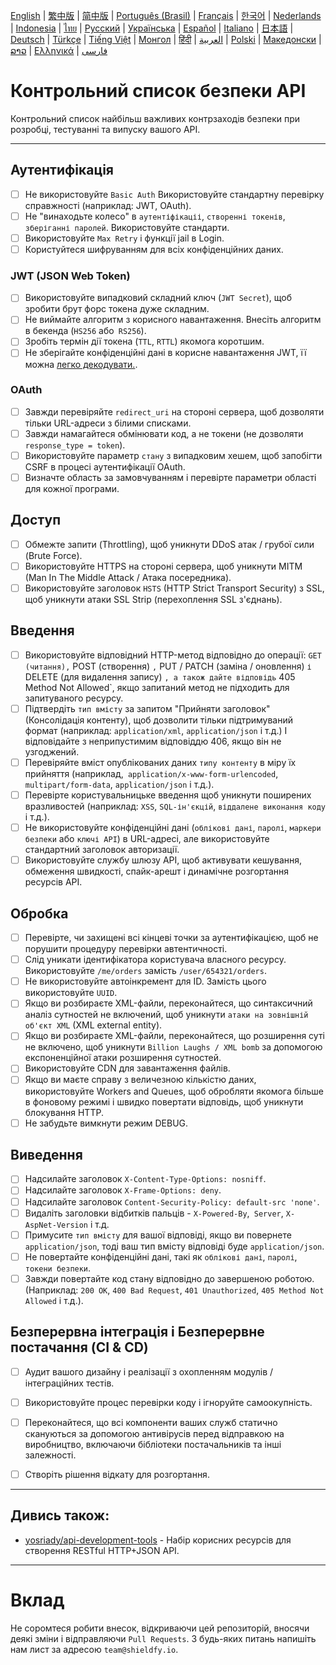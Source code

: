 [English](./README.md) | [繁中版](./README-tw.md) | [简中版](./README-zh.md) | [Português (Brasil)](./README-pt_BR.md) | [Français](./README-fr.md) | [한국어](./README-ko.md) | [Nederlands](./README-nl.md) | [Indonesia](./README-id.md) | [ไทย](./README-th.md) | [Русский](./README-ru.md) | [Українська](./README-uk.md) | [Español](./README-es.md) | [Italiano](./README-it.md) | [日本語](./README-ja.md) | [Deutsch](./README-de.md) | [Türkçe](./README-tr.md) | [Tiếng Việt](./README-vi.md) | [Монгол](./README-mn.md) | [हिंदी](./README-hi.md) | [العربية](./README-ar.md) | [Polski](./README-pl.md) | [Македонски](./README-mk.md) | [ລາວ](./README-lo.md) | [Ελληνικά](./README-el.md) | [فارسی](./README-fa.md)

# Контрольний список безпеки API
Контрольний список найбільш важливих контрзаходів безпеки при розробці, тестуванні та випуску вашого API.


---

## Аутентифікація
- [ ] Не використовуйте `Basic Auth` Використовуйте стандартну перевірку справжності (наприклад: JWT, OAuth).
- [ ] Не "винаходьте колесо" в `аутентіфікаціі`, `створенні токенів`, `зберіганні паролей`. Використовуйте стандарти.
- [ ] Використовуйте `Max Retry` і функції jail в Login.
- [ ] Користуйтеся шифруванням для всіх конфіденційних даних.

### JWT (JSON Web Token)
- [ ] Використовуйте випадковий складний ключ (`JWT Secret`), щоб зробити брут форс токена дуже складним.
- [ ] Не виймайте алгоритм з корисного навантаження. Внесіть алгоритм в бекенда (`HS256` або` RS256`).
- [ ] Зробіть термін дії токена (`TTL`, `RTTL`) якомога коротшим.
- [ ] Не зберігайте конфіденційні дані в корисне навантаження JWT, її можна [легко декодувати.](Https://jwt.io/#debugger-io).

### OAuth
- [ ] Завжди перевіряйте `redirect_uri` на стороні сервера, щоб дозволяти тільки URL-адреси з білими списками.
- [ ] Завжди намагайтеся обмінювати код, а не токени (не дозволяти `response_type = token`).
- [ ] Використовуйте параметр `стану` з випадковим хешем, щоб запобігти CSRF в процесі аутентифікації OAuth.
- [ ] Визначте область за замовчуванням і перевірте параметри області для кожної програми.

## Доступ
- [ ] Обмежте запити (Throttling), щоб уникнути DDoS атак / грубої сили (Brute Force).
- [ ] Використовуйте HTTPS на стороні сервера, щоб уникнути MITM (Man In The Middle Attack / Атака посередника).
- [ ] Використовуйте заголовок `HSTS` (HTTP Strict Transport Security) з SSL, щоб уникнути атаки SSL Strip (перехоплення SSL з'єднань).

## Введення
- [ ] Використовуйте відповідний HTTP-метод відповідно до операції: `GET (читання),` POST (створення) `,` PUT / PATCH (заміна / оновлення) `і` DELETE (для видалення запису) `, а також дайте відповідь` 405 Method Not Allowed`, якщо запитаний метод не підходить для запитуваного ресурсу.
- [ ] Підтвердіть `тип вмісту` за запитом "Прийняти заголовок" (Консолідація контенту), щоб дозволити тільки підтримуваний формат (наприклад: `application/xml`, `application/json` і т.д.) І відповідайте з неприпустимим відповіддю 406, якщо він не узгоджений.
- [ ] Перевіряйте вміст опублікованих даних `типу контенту` в міру їх прийняття (наприклад,` application/x-www-form-urlencoded`, `multipart/form-data`, `application/json` і т.д.).
- [ ] Перевірте користувальницьке введення щоб уникнути поширених вразливостей (наприклад: `XSS`, `SQL-ін'єкцій`, `віддалене виконання коду` і т.д.).
- [ ] Не використовуйте конфіденційні дані (`облікові дані`, `паролі`, `маркери безпеки` або `ключі API`) в URL-адресі, але використовуйте стандартний заголовок авторизації.
- [ ] Використовуйте службу шлюзу API, щоб активувати кешування, обмеження швидкості, спайк-арешт і динамічне розгортання ресурсів API.

## Обробка
- [ ] Перевірте, чи захищені всі кінцеві точки за аутентифікацією, щоб не порушити процедуру перевірки автентичності.
- [ ] Слід уникати ідентифікатора користувача власного ресурсу. Використовуйте `/me/orders` замість `/user/654321/orders`.
- [ ] Не використовуйте автоінкремент для ID. Замість цього використовуйте `UUID`.
- [ ] Якщо ви розбираєте XML-файли, переконайтеся, що синтаксичний аналіз сутностей не включений, щоб уникнути `атаки на зовнішній об'єкт XML` (XML external entity).
- [ ] Якщо ви розбираєте XML-файли, переконайтеся, що розширення суті не включено, щоб уникнути `Billion Laughs / XML bomb` за допомогою експоненційної атаки розширення сутностей.
- [ ] Використовуйте CDN для завантаження файлів.
- [ ] Якщо ви маєте справу з величезною кількістю даних, використовуйте Workers and Queues, щоб обробляти якомога більше в фоновому режимі і швидко повертати відповідь, щоб уникнути блокування HTTP.
- [ ] Не забудьте вимкнути режим DEBUG.

## Виведення
- [ ] Надсилайте заголовок `X-Content-Type-Options: nosniff`.
- [ ] Надсилайте заголовок `X-Frame-Options: deny`.
- [ ] Надсилайте заголовок `Content-Security-Policy: default-src 'none'`.
- [ ] Видаліть заголовки відбитків пальців - `X-Powered-By`,` Server`, `X-AspNet-Version` і т.д.
- [ ] Примусите `тип вмісту` для вашої відповіді, якщо ви повернете` application/json`, тоді ваш тип вмісту відповіді буде `application/json`.
- [ ] Не повертайте конфіденційні дані, такі як `облікові дані`, `паролі`, `токени безпеки`.
- [ ] Завжди повертайте код стану відповідно до завершеною роботою. (Наприклад: `200 OK`, `400 Bad Request`, `401 Unauthorized`, `405 Method Not Allowed` і т.д.).

## Безперервна інтеграція і Безперервне постачання (CI & CD)
- [ ] Аудит вашого дизайну і реалізації з охопленням модулів / інтеграційних тестів.
- [ ] Використовуйте процес перевірки коду і ігноруйте самоокупність.
- [ ] Переконайтеся, що всі компоненти ваших служб статично скануються за допомогою антивірусів перед відправкою на виробництво, включаючи бібліотеки постачальників та інші залежності.
- [ ] Створіть рішення відкату для розгортання.


---

## Дивись також:
- [yosriady/api-development-tools](https://github.com/yosriady/api-development-tools) - Набір корисних ресурсів для створення RESTful HTTP+JSON API.


---

# Вклад
Не соромтеся робити внесок, відкриваючи цей репозиторій, вносячи деякі зміни і відправляючи `Pull Requests`. З будь-яких питань напишіть нам лист за адресою `team@shieldfy.io`.
